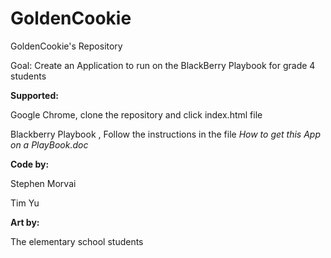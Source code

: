 GoldenCookie
============

GoldenCookie's Repository

Goal: Create an Application to run on the BlackBerry Playbook for grade 4 students

<strong>Supported:</strong>

Google Chrome, clone the repository and click index.html file

Blackberry Playbook , Follow the instructions in the file <em> How to get this App on a PlayBook.doc </em>



<strong>Code by:</strong>

Stephen Morvai

Tim Yu

<strong>Art by:</strong>

The elementary school students
